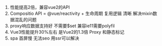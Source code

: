 1. 性能提高2倍，兼容vue2的API
2. Compositio API = @vue/reactivity + 生命周期    复用逻辑 清晰 解决mixin数据混乱的问题
3. proxy响应数据支持好 不需要$set  兼容ie11需要polyfil
4. Vue3性能提升30%左右 是Vue2的1.3倍  Proxy 和静态标记
5. spa 首屏慢 无法seo 用ssr可以解决